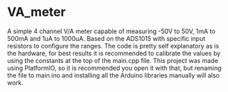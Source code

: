 # VA_meter
A simple 4 channel V/A meter capable of measuring -50V to 50V, 1mA to 500mA and 1uA to 1000uA. Based on the ADS1015 with specific input resistors to configure the ranges. The code is pretty self explanatory as is the hardware, for best results it is recommended to calibrate the values by using the constants at the top of the main.cpp file. This project was made using PlatformIO, so it is recommended you open it with that, but renaming the file to main.ino and installing all the Arduino libraries manually will also work.
